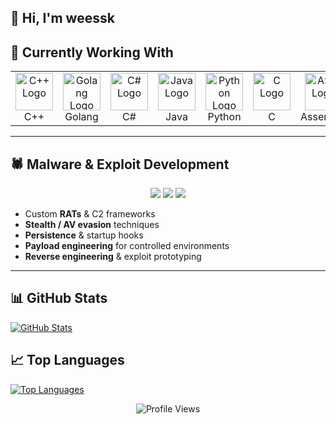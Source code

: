 ## 👋 Hi, I'm weessk

## 🚀 Currently Working With

<table>
  <tr>
    <td align="center">
      <img src="https://upload.wikimedia.org/wikipedia/commons/1/18/ISO_C%2B%2B_Logo.svg" width="60" alt="C++ Logo"/>
      <br/>C++
    </td>
    <td align="center">
      <img src="https://upload.wikimedia.org/wikipedia/commons/2/2d/Go_gopher_favicon.svg" width="60" alt="Golang Logo"/>
      <br/>Golang
    </td>
    <td align="center">
      <img src="https://upload.wikimedia.org/wikipedia/commons/4/4f/Csharp_Logo.png" width="60" alt="C# Logo"/>
      <br/>C#
    </td>
    <td align="center">
      <img src="https://cdn.jsdelivr.net/gh/devicons/devicon/icons/java/java-original.svg" width="60" alt="Java Logo"/>
      <br/>Java
    </td>
    <td align="center">
      <img src="https://cdn.jsdelivr.net/gh/devicons/devicon/icons/python/python-original.svg" width="60" alt="Python Logo"/>
      <br/>Python
    </td>
    <td align="center">
      <img src="https://upload.wikimedia.org/wikipedia/commons/1/18/C_Programming_Language.svg" width="60" alt="C Logo"/>
      <br/>C
    </td>
    <td align="center">
      <img src="https://img.icons8.com/color/48/000000/assembly.png" width="60" alt="ASM Logo"/>
      <br/>Assembly
    </td>
    <td align="center">
      <img src="https://cdn.jsdelivr.net/gh/devicons/devicon/icons/html5/html5-original.svg" width="60" alt="Frontend Logo"/>
      <br/>Frontend
    </td>
  </tr>
</table>

---

## 🕷 Malware & Exploit Development

<p align="center">
  <img src="https://img.shields.io/badge/Offensive%20Security-Tools-critical?style=for-the-badge&logo=kalilinux&logoColor=white&color=ff003c"/>
  <img src="https://img.shields.io/badge/Reverse%20Engineering-IDA%20Pro-blueviolet?style=for-the-badge"/>
  <img src="https://img.shields.io/badge/RAT%20Development-Stealth%20%26%20Evasion-informational?style=for-the-badge"/>
</p>

- Custom **RATs** & C2 frameworks  
- **Stealth / AV evasion** techniques  
- **Persistence** & startup hooks  
- **Payload engineering** for controlled environments  
- **Reverse engineering** & exploit prototyping  

---

## 📊 GitHub Stats

[![GitHub Stats](https://github-readme-stats.vercel.app/api?username=weessk&show_icons=true&theme=dark&v=1)](https://github.com/weessk)

## 📈 Top Languages

[![Top Languages](https://github-readme-stats.vercel.app/api/top-langs/?username=weessk&layout=compact&theme=dark&v=1)](https://github.com/weessk)

<p align="center">
  <img src="https://komarev.com/ghpvc/?username=weessk&color=ff003c&style=for-the-badge&label=Profile+Views" alt="Profile Views"/>
</p>

